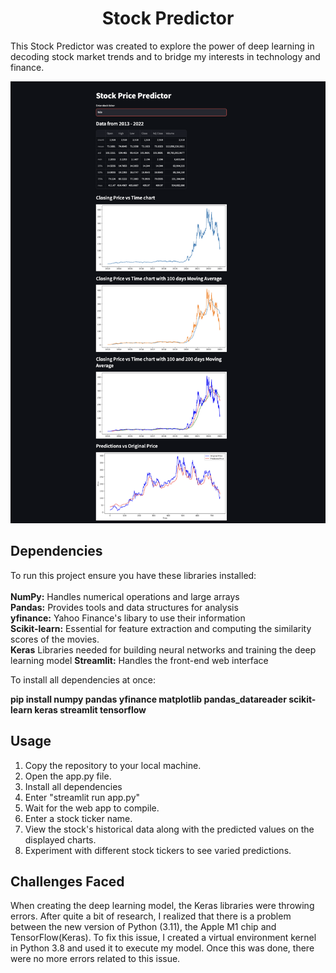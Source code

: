 <h1 align="center">Stock Predictor</h1>

This Stock Predictor was created to explore the power of deep learning in decoding stock market trends and to bridge my interests in technology and finance.

![Web App Screenshot](./Web%20App%20Picture.png)

## Dependencies
To run this project ensure you have these libraries installed:<br><br>
**NumPy:** Handles numerical operations and large arrays<br>
**Pandas:** Provides tools and data structures for analysis<br>
**yfinance:** Yahoo Finance's libary to use their information<br>
**Scikit-learn:** Essential for feature extraction and computing the similarity scores of the movies.<br>
**Keras** Libraries needed for building neural networks and training the deep learning model
**Streamlit:** Handles the front-end web interface<br>

To install all dependencies at once:

**pip install numpy pandas yfinance matplotlib pandas_datareader scikit-learn keras streamlit tensorflow**

## Usage
1. Copy the repository to your local machine.
2. Open the app.py file.
3. Install all dependencies
4. Enter "streamlit run app.py"
5. Wait for the web app to compile.
6. Enter a stock ticker name.
7. View the stock's historical data along with the predicted values on the displayed charts.
8. Experiment with different stock tickers to see varied predictions.

## Challenges Faced

When creating the deep learning model, the Keras libraries were throwing errors. After quite a bit of research, I realized that there is a problem between the new version of Python (3.11), the Apple M1 chip and TensorFlow(Keras). To fix this issue, I created a virtual environment kernel in Python 3.8 and used it to execute my model. Once this was done, there were no more errors related to this issue.
